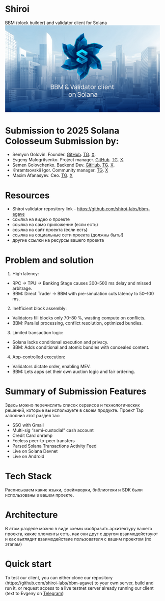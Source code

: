 # Shiroi
BBM (block builder) and validator client for Solana
![Shiroi img](shiroi_git.png)
# Submission to 2025 Solana Colosseum Submission by:
- Semyon Golovin. Founder. [GitHub](https://github.com/semgoSE). [TG](https://t.me/semgoSE). [X](https://x.com/semgoSE).
- Evgeny Malogritsenko. Project manager. [GitHub](https://github.com/Noname400). [TG](https://t.me/nonexhunt). [X](https://x.com/DevnpSol).
- Semen Golovchenko. Backend Dev. [GitHub](https://github.com/iFrosta). [TG](https://t.me/ifrosta). [X](https://x.com/ifrosta).
- Khramtsovskii Igor. Community manager. [TG](https://t.me/hagtyf). [X](https://x.com/YmkaAvadol)
- Maxim Afanasyev. Ceo. [TG](https://t.me/maxnutrition). [X](https://x.com/_Marakaya)

# Resources
- Shiroi validator repository link - https://github.com/shiroi-labs/bbm-agave
- ссылка на видео о проекте
- ссылка на само приложение (если есть)
- ссылка на сайт проекта (если есть)
- ссылка на социальные сети проекта (должны быть!)
- другие ссылки на ресурсы вашего проекта

# Problem and solution
1. High latency:
- RPC → TPU → Banking Stage causes 300–500 ms delay and missed arbitrage.
- BBM: Direct Trader → BBM with pre-simulation cuts latency to 50–100 ms.
2. Inefficient block assembly:
- Validators fill blocks only 70–80 %, wasting compute on conflicts.
- BBM: Parallel processing, conflict resolution, optimized bundles.
3. Limited transaction logic:
 - Solana lacks conditional execution and privacy.
 - BBM: Adds conditional and atomic bundles with concealed content.
4. App-controlled execution:
- Validators dictate order, enabling MEV.
- BBM: Lets apps set their own auction logic and fair ordering.
# Summary of Submission Features
Здесь можно перечислить список сервисов и технологических решений, которые вы используете в своем продукте.
Проект Tap заполнил этот раздел так:
   - SSO with Gmail
   - Multi-sig “semi-custodial” cash account
   - Credit Card onramp
   - Feeless peer-to-peer transfers
   - Parsed Solana Transactions Activity Feed
   - Live on Solana Devnet
   - Live on Android

# Tech Stack
Расписываем какие языки, фреймворки, библиотеки и SDK были использованы в вашем проекте.

# Architecture
В этом разделе можно в виде схемы изобразить архитектуру вашего проекта, какие элементы есть, как они друг с другом взаимодействуют и как выглядит взаимодействие пользователя с вашим проектом (по этапам)

# Quick start
To test our client, you can either clone our repository (https://github.com/shiroi-labs/bbm-agave) to your own server, build and run it, or request access to a live testnet server already running our client (text to Evgeny on [Telegram](https://t.me/nonexhunt))
